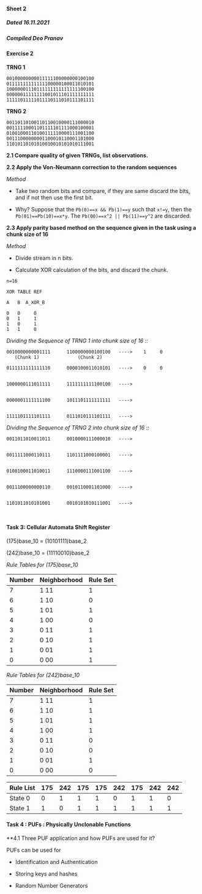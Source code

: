 #### Sheet 2 
##### Dated 16.11.2021
##### Compiled Deo Pranav


#### Exercise 2


**TRNG 1**

```
00100000000011111100000000100100
01111111111111100000100011010101
10000001110111111111111111100100
00000011111111001011101111111111
11111011111011110111010111101111
```

**TRNG 2**

```
00110110100110110010000111000010
00111110001101111101111000100001
01001000110100111110000111001100
00111000000001100010110001101000
11010110101010010010101010111001
```

**2.1 Compare quality of given TRNGs, list observations.**


**2.2 Apply the Von-Neumann correction to the random sequences**

*Method*

- Take two random bits and compare, if they are same discard the bits, and if not then use the first bit.

- Why? Suppose that the `Pb(0)==x && Pb(1)==y` such that `x!=y`, then the ` Pb(01)==Pb(10)==x*y `. The ` Pb(00)==x^2 || Pb(11)==y^2 ` are discarded.


**2.3 Apply parity based method on the sequence given in the task using a chunk size of 16**

*Method*

- Divide stream in n bits.

- Calculate XOR calculation of the bits, and discard the chunk.

`n=16`

```
XOR TABLE REF

A   B  A_XOR_B

0   0     0
0   1     1
1   0     1
1   1     0

```

*Dividing the Sequence of TRNG 1 into chunk size of 16 ::*

```
0010000000001111      1100000000100100   ---->    1     0
   (Chunk 1)              (Chunk 2)

0111111111111110      0000100011010101   ---->    0     0


1000000111011111      1111111111100100   ---->


0000001111111100      1011101111111111   ---->


1111101111101111      0111010111101111   ---->

```

*Dividing the Sequence of TRNG 2 into chunk size of 16 ::*

```
0011011010011011      0010000111000010   ---->


0011111000110111      1101111000100001   ---->


0100100011010011      1110000111001100   ---->


0011100000000110      0010110001101000   ---->


1101011010101001      0010101010111001   ---->



```

#### Task 3:  Cellular Automata Shift Register

(175)base_10 = (10101111)base_2

(242)base_10 = (11110010)base_2

*Rule Tables for (175)base_10*

|  Number |  Neighborhood  |  Rule Set |
|---------|----------------|-----------|
|    7     |    1 11           |    1       |
|    6     |    1 10           |    0       |
|    5     |    1 01           |    1       |
|    4     |    1 00           |    0       |
|    3     |    0 11           |    1       |
|    2     |    0 10           |    1       |
|    1     |    0 01           |    1       |
|    0     |    0 00           |    1       |


*Rule Tables for (242)base_10*

|  Number |  Neighborhood  |  Rule Set |
|---------|----------------|-----------|
|    7     |    1 11           |    1       |
|    6     |    1 10           |    1       |
|    5     |    1 01           |    1       |
|    4     |    1 00           |    1       |
|    3     |    0 11           |    0       |
|    2     |    0 10           |    0       |
|    1     |    0 01           |    1       |
|    0     |    0 00           |    0       |


|  Rule List |  175  | 242  |  175 |  175  |  242 |  175 |  242  |  242 |
|---------|----------------|-----------|---------|----------------|-----------|---------|----------------|-----------|     
 | State 0 | 0  | 1  | 1 | 1  | 0  | 1  | 1 | 0 |
 | State 1 | 1  | 0  | 1 | 1  | 1  | 1  | 1 | 1 |


    

#### Task 4 : PUFs : Physically Unclonable Functions


**4.1 Three PUF application and how PUFs are used for it?

PUFs can be used for 
- Identification and Authentication

- Storing keys and hashes

-  Random Number Generators



